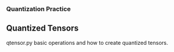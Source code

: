 ### Quantization Practice

## Quantized Tensors 
qtensor.py basic operations and how to create quantized tensors.
